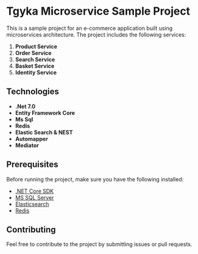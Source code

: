 # Tgyka Microservice Sample Project

This is a sample project for an e-commerce application built using microservices architecture. The project includes the following services:

1. **Product Service**
2. **Order Service**
3. **Search Service**
4. **Basket Service**
5. **Identity Service**

## Technologies
- **.Net 7.0**
- **Entity Framework Core**
- **Ms Sql**
- **Redis**
- **Elastic Search & NEST**
- **Automapper**
- **Mediator**

## Prerequisites

Before running the project, make sure you have the following installed:

- [.NET Core SDK](https://dotnet.microsoft.com/download)
- [MS SQL Server](https://www.microsoft.com/en-us/sql-server/)
- [Elasticsearch](https://www.elastic.co/elasticsearch/)
- [Redis](https://redis.io/)

## Contributing

Feel free to contribute to the project by submitting issues or pull requests.
